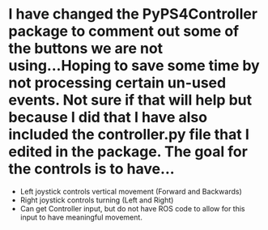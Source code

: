 # I have changed the PyPS4Controller package to comment out some of the buttons we are not using...Hoping to save some time by not processing certain un-used events. Not sure if that will help but because I did that I have also included the controller.py file that I edited in the package. The goal for the controls is to have...
- Left joystick controls vertical movement (Forward and Backwards)
- Right joystick controls turning (Left and Right)
- Can get Controller input, but do not have ROS code to allow for this input to have meaningful movement. 

